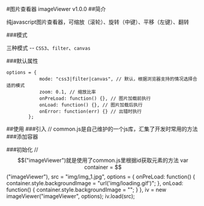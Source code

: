 #图片查看器 imageViewer v1.0.0
##简介

纯javascript图片查看器，可缩放（滚轮）、旋转（中键）、平移（左键）、翻转

###模式

三种模式 -- `CSS3`、`filter`、`canvas`

###默认属性

    options = {
                mode: "css3|filter|canvas", // 默认，根据浏览器支持的情况选择合适的模式
                zoom: 0.1, // 缩放比率
                onPreLoad: function() {}, // 图片加载前执行
                onLoad: function() {}, // 图片加载后执行
                onError: function(err) {} // 出错时执行
            };

##使用
###引入
    // common.js是自己维护的一个js库，汇集了开发时常用的方法
    <script src="js/commonJS/common.min.js"></script>
    <script src="../dist/js/imageViewer.min.js"></script>
###添加容器
    <div id="imageViewer"></div>
###初始化
    // $$("imageViewer")就是使用了common.js里根据id获取元素的方法
    var container = $$("imageViewer"),
        src = "img/img_1.jpg",
        options = {
            onPreLoad: function() {
                container.style.backgroundImage = "url('img/loading.gif')";
            },
            onLoad: function() {
                container.style.backgroundImage = "";
            }
        },
        iv = new imageViewer("imageViewer", options);
    iv.load(src);
